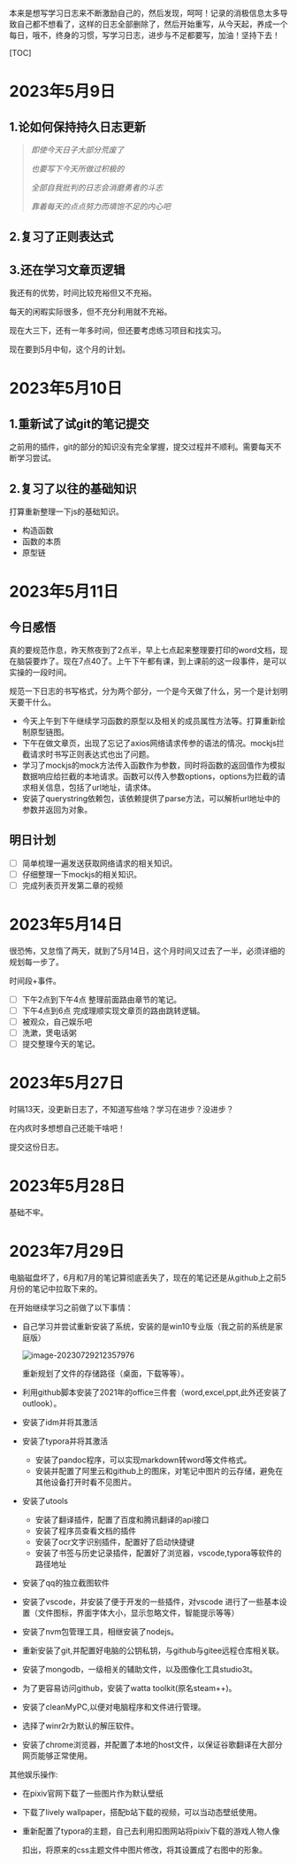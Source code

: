本来是想写学习日志来不断激励自己的，然后发现，呵呵！记录的消极信息太多导致自己都不想看了，这样的日志全部删除了，然后开始重写，从今天起，养成一个每日，哦不，终身的习惯，写学习日志，进步与不足都要写，加油！坚持下去！

[TOC]



# 2023年5月9日

## 1.论如何保持持久日志更新

> $即使今天日子大部分荒废了$
>
> $也要写下今天所做过积极的$
>
> $全部自我批判的日志会消磨勇者的斗志$
>
> $靠着每天的点点努力而填饱不足的内心吧$

## 2.复习了正则表达式

## 3.还在学习文章页逻辑

我还有的优势，时间比较充裕但又不充裕。

每天的闲暇实际很多，但不充分利用就不充裕。

现在大三下，还有一年多时间，但还要考虑练习项目和找实习。

现在要到5月中旬，这个月的计划。

# 2023年5月10日

## 1.重新试了试git的笔记提交

之前用的插件，git的部分的知识没有完全掌握，提交过程并不顺利。需要每天不断学习尝试。

## 2.复习了以往的基础知识

打算重新整理一下js的基础知识。

* 构造函数
* 函数的本质
* 原型链

# 2023年5月11日

## 今日感悟

真的要规范作息，昨天熬夜到了2点半，早上七点起来整理要打印的word文档，现在脑袋要炸了。现在7点40了。上午下午都有课，到上课前的这一段事件，是可以实操的一段时间。

规范一下日志的书写格式，分为两个部分，一个是今天做了什么，另一个是计划明天要干什么。

* 今天上午到下午继续学习函数的原型以及相关的成员属性方法等。打算重新绘制原型链图。
* 下午在做文章页，出现了忘记了axios网络请求传参的语法的情况。mockjs拦截请求时书写正则表达式也出了问题。
* 学习了mockjs的mock方法传入函数作为参数，同时将函数的返回值作为模拟数据响应给拦截的本地请求。函数可以传入参数options，options为拦截的请求相关信息，包括了url地址，请求体。
* 安装了querystring依赖包，该依赖提供了parse方法，可以解析url地址中的参数并返回为对象。

## 明日计划

- [ ] 简单梳理一遍发送获取网络请求的相关知识。
- [ ] 仔细整理一下mockjs的相关知识。
- [ ] 完成列表页开发第二章的视频

# 2023年5月14日

很恐怖，又怠惰了两天，就到了5月14日，这个月时间又过去了一半，必须详细的规划每一步了。

时间段+事件。

- [ ] 下午2点到下午4点 整理前面路由章节的笔记。
- [ ] 下午4点到6点 完成理顺实现文章页的路由跳转逻辑。
- [ ] 被观众，自己娱乐吧
- [ ] 洗漱，煲电话粥
- [ ] 提交整理今天的笔记。

# 2023年5月27日

时隔13天，没更新日志了，不知道写些啥？学习在进步？没进步？

在内疚时多想想自己还能干啥吧！

提交这份日志。

# 2023年5月28日

基础不牢。

# 2023年7月29日

电脑磁盘坏了，6月和7月的笔记算彻底丢失了，现在的笔记还是从github上之前5月份的笔记中拉取下来的。

在开始继续学习之前做了以下事情：

* 自己学习并尝试重新安装了系统，安装的是win10专业版（我之前的系统是家庭版）

  ![image-20230729212357976](https://mlbzdx.oss-cn-chengdu.aliyuncs.com/image-20230729212357976.png)

  重新规划了文件的存储路径（桌面，下载等等）。

* 利用github脚本安装了2021年的office三件套（word,excel,ppt,此外还安装了outlook）。

* 安装了idm并将其激活

* 安装了typora并将其激活

  * 安装了pandoc程序，可以实现markdown转word等文件格式。
  * 安装并配置了阿里云和github上的图床，对笔记中图片的云存储，避免在其他设备打开时看不见图片。

* 安装了utools

  * 安装了翻译插件，配置了百度和腾讯翻译的api接口
  * 安装了程序员查看文档的插件
  * 安装了ocr文字识别插件，配置好了启动快捷键
  * 安装了书签与历史记录插件，配置好了浏览器，vscode,typora等软件的路径地址

* 安装了qq的独立截图软件

* 安装了vscode，并安装了便于开发的一些插件，对vscode 进行了一些基本设置（文件图标，界面字体大小，显示忽略文件，智能提示等等）

* 安装了nvm包管理工具，相继安装了nodejs。

* 重新安装了git,并配置好电脑的公钥私钥，与github与gitee远程仓库相关联。

* 安装了mongodb，一级相关的辅助文件，以及图像化工具studio3t。

* 为了更容易访问github，安装了watta toolkit(原名steam++)。

* 安装了cleanMyPC,以便对电脑程序和文件进行管理。

* 选择了winr2r为默认的解压软件。

* 安装了chrome浏览器，并配置了本地的host文件，以保证谷歌翻译在大部分网页能够正常使用。

其他娱乐操作:

* 在pixiv官网下载了一些图片作为默认壁纸

* 下载了lively wallpaper，搭配b站下载的视频，可以当动态壁纸使用。

* 重新配置了typora的主题，自己去利用扣图网站将pixiv下载的游戏人物人像

  扣出，将原来的css主题文件中图片修改，将其设置成了右图中的形象。
